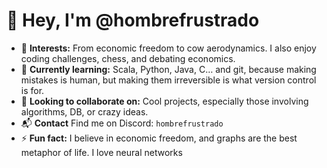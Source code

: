 # 👋 Hey, I'm @hombrefrustrado

- 🚀 **Interests:** From economic freedom to cow aerodynamics. I also enjoy coding challenges, chess, and debating economics.
- 🧠 **Currently learning:** Scala, Python, Java, C… and git, because making mistakes is human, but making them irreversible is what version control is for.
- 🤝 **Looking to collaborate on:** Cool projects, especially those involving algorithms, DB, or crazy ideas.
- 📬 **Contact** Find me on Discord: `hombrefrustrado`
- ⚡ **Fun fact:** I believe in economic freedom, and graphs are the best metaphor of life. I love neural networks


<!---
hombrefrustrado/hombrefrustrado is a ✨ special ✨ repository because its `README.md` (this file) appears on your GitHub profile.
You can click the Preview link to take a look at your changes.
--->
